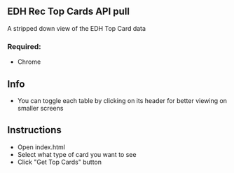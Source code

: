 ## EDH Rec Top Cards API pull
A stripped down view of the EDH Top Card data

### Required:
* Chrome

## Info
* You can toggle each table by clicking on its header for better viewing on smaller screens

## Instructions
* Open index.html
* Select what type of card you want to see
* Click "Get Top Cards" button

